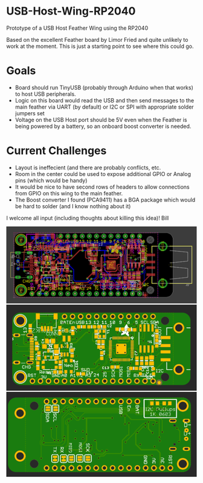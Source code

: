 # USB-Host-Wing-RP2040
 Prototype of a USB Host Feather Wing using the RP2040
 
 Based on the excellent Feather board by Limor Fried and quite unlikely to work at the moment.  This is just a starting point to see where this could go.  
 
# Goals
 * Board should run TinyUSB (probably through Arduino when that works) to host USB peripherals.
 * Logic on this board would read the USB and then send messages to the main feather via UART (by default) or I2C or SPI with appropriate solder jumpers set
 * Voltage on the USB Host port should be 5V even when the Feather is being powered by a battery, so an onboard boost converter is needed.
 
# Current Challenges
  * Layout is ineffecient (and there are probably conflicts, etc.
  * Room in the center could be used to expose additional GPIO or Analog pins (which would be handy)
  * It would be nice to have second rows of headers to allow connections from GPIO on this wing to the main feather.
  * The Boost converter I found (PCA9411) has a BGA package which would be hard to solder (and I know nothing about it)
 
 I welcome all input (including thoughts about killing this idea)!
 Bill
 
![Board File](https://github.com/ATMakersOrg/USB-Host-Wing-RP2040/blob/main/media/BoardTraces.png?raw=true)
![Top](https://github.com/ATMakersOrg/USB-Host-Wing-RP2040/blob/main/media/FrontPCB.png?raw=true)
![Bottom](https://github.com/ATMakersOrg/USB-Host-Wing-RP2040/blob/main/media/BackPCB.png?raw=true)
